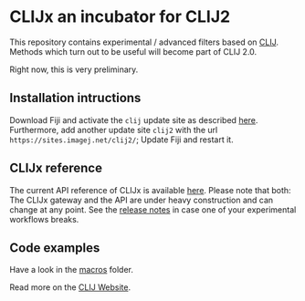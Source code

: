 # CLIJx an incubator for CLIJ2
This repository contains experimental / advanced filters based on [CLIJ](https://clij.github.io). 
Methods which turn out to be useful will become part of CLIJ 2.0.

Right now, this is very preliminary.

## Installation intructions
Download Fiji and activate the `clij` update site as described [here](https://clij.github.io/clij-docs/installationInFiji). 
Furthermore, add another update site `clij2` with the url `https://sites.imagej.net/clij2/`;
Update Fiji and restart it.

## CLIJx reference
The current API reference of CLIJx is available [here](https://clij.github.io/clij-advanced-filters/reference). Please note that both: The CLIJx gateway and the API are under heavy construction and can change at any point. See the [release notes](https://github.com/clij/clij-advanced-filters/releases) in case one of your experimental workflows breaks.

## Code examples
Have a look in the [macros](https://github.com/clij/clij-advanced-filters/tree/master/src/main/macro) folder.

Read more on the [CLIJ Website](https://clij.github.io).


